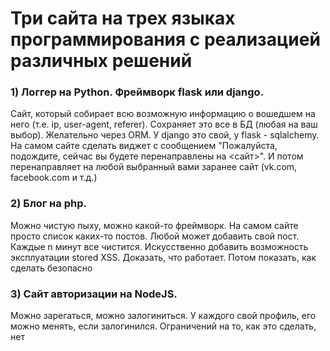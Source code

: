 # Три сайта на трех языках программирования с реализацией различных решений

### 1) Логгер на Python. Фреймворк flask или django.
Сайт, который собирает всю возможную информацию о вошедшем на него (т.е. ip, user-agent, referer). Сохраняет это все в БД (любая на ваш выбор). Желательно через ORM. У django это свой, у flask - sqlalchemy. На самом сайте сделать виджет с сообщением "Пожалуйста, подождите, сейчас вы будете перенаправлены на <сайт>". И потом перенаправляет на любой выбранный вами  заранее сайт (vk.com, facebook.com и т.д.)


### 2) Блог на php.
Можно чистую пыху, можно какой-то фреймворк. На самом сайте просто список каких-то постов. Любой может добавить свой пост. Каждые n минут все чистится. Искусственно добавить возможность эксплуатации stored XSS. Доказать, что работает. Потом показать, как сделать безопасно


### 3) Сайт авторизации на NodeJS.
Можно зарегаться, можно залогиниться. У каждого свой профиль, его можно менять, если залогинился. Ограничений на то, как это сделать, нет
